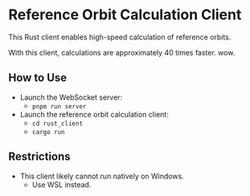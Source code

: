 # Reference Orbit Calculation Client

This Rust client enables high-speed calculation of reference orbits.

With this client, calculations are approximately 40 times faster. wow.

## How to Use

- Launch the WebSocket server:
  - `pnpm run server`
- Launch the reference orbit calculation client:
  - `cd rust_client`
  - `cargo run`

## Restrictions

- This client likely cannot run natively on Windows.
  - Use WSL instead.
